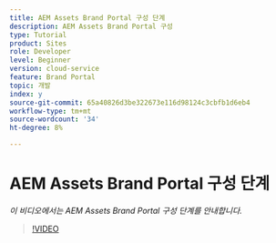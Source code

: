 ```yaml
---
title: AEM Assets Brand Portal 구성 단계
description: AEM Assets Brand Portal 구성
type: Tutorial
product: Sites
role: Developer
level: Beginner
version: cloud-service
feature: Brand Portal
topic: 개발
index: y
source-git-commit: 65a40826d3be322673e116d98124c3cbfb1d6eb4
workflow-type: tm+mt
source-wordcount: '34'
ht-degree: 8%

---
```



# AEM Assets Brand Portal 구성 단계

*이 비디오에서는 AEM Assets Brand Portal 구성 단계를 안내합니다.*

>[!VIDEO](https://video.tv.adobe.com/v/335448?quality=9&learn=on)
